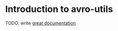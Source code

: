 # Introduction to avro-utils

TODO: write [great documentation](http://jacobian.org/writing/what-to-write/)
